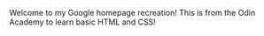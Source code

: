 Welcome to my Google homepage recreation! This is from the Odin Academy to learn basic HTML and CSS!

